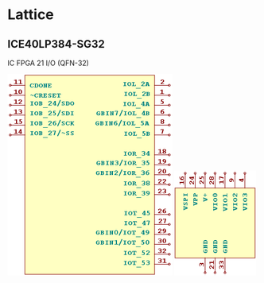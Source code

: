 # Lattice

## ICE40LP384-SG32
IC FPGA 21 I/O (QFN-32)

![ICE40LP384-SG32__1__1](/images/Lattice__ICE40LP384-SG32__1__1.png?raw=true) 
![ICE40LP384-SG32__2__1](/images/Lattice__ICE40LP384-SG32__2__1.png?raw=true) 

